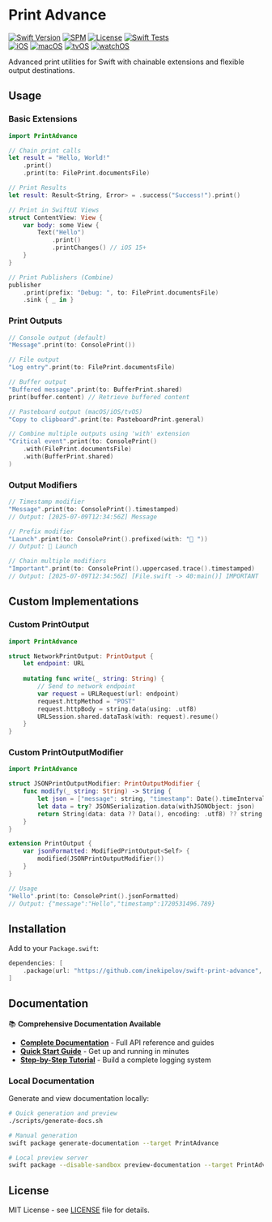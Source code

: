 # Print Advance

[![Swift Version](https://img.shields.io/badge/Swift-5.0+-orange.svg)](https://swift.org/)
[![SPM](https://img.shields.io/badge/SPM-compatible-brightgreen.svg)](https://swift.org/package-manager/)
[![License](https://img.shields.io/badge/license-MIT-blue.svg)](LICENSE)
[![Swift Tests](https://github.com/inekipelov/swift-print-advance/actions/workflows/swift.yml/badge.svg)](https://github.com/inekipelov/swift-print-advance/actions/workflows/swift.yml)  
[![iOS](https://img.shields.io/badge/iOS-9.0+-blue.svg)](https://developer.apple.com/ios/)
[![macOS](https://img.shields.io/badge/macOS-10.13+-white.svg)](https://developer.apple.com/macos/)
[![tvOS](https://img.shields.io/badge/tvOS-9.0+-black.svg)](https://developer.apple.com/tvos/)
[![watchOS](https://img.shields.io/badge/watchOS-2.0+-orange.svg)](https://developer.apple.com/watchos/)

Advanced print utilities for Swift with chainable extensions and flexible output destinations.

## Usage

### Basic Extensions

```swift
import PrintAdvance

// Chain print calls
let result = "Hello, World!"
    .print()
    .print(to: FilePrint.documentsFile)

// Print Results
let result: Result<String, Error> = .success("Success!").print()

// Print in SwiftUI Views
struct ContentView: View {
    var body: some View {
        Text("Hello")
            .print()
            .printChanges() // iOS 15+
    }
}

// Print Publishers (Combine)
publisher
    .print(prefix: "Debug: ", to: FilePrint.documentsFile)
    .sink { _ in }
```

### Print Outputs

```swift
// Console output (default)
"Message".print(to: ConsolePrint())

// File output
"Log entry".print(to: FilePrint.documentsFile)

// Buffer output
"Buffered message".print(to: BufferPrint.shared)
print(buffer.content) // Retrieve buffered content

// Pasteboard output (macOS/iOS/tvOS)
"Copy to clipboard".print(to: PasteboardPrint.general)

// Combine multiple outputs using 'with' extension
"Critical event".print(to: ConsolePrint()
    .with(FilePrint.documentsFile)
    .with(BufferPrint.shared)
)
```

### Output Modifiers

```swift
// Timestamp modifier
"Message".print(to: ConsolePrint().timestamped)
// Output: [2025-07-09T12:34:56Z] Message

// Prefix modifier
"Launch".print(to: ConsolePrint().prefixed(with: "🚀 "))
// Output: 🚀 Launch

// Chain multiple modifiers
"Important".print(to: ConsolePrint().uppercased.trace().timestamped)
// Output: [2025-07-09T12:34:56Z] [File.swift -> 40:main()] IMPORTANT
```

## Custom Implementations

### Custom PrintOutput

```swift
import PrintAdvance

struct NetworkPrintOutput: PrintOutput {
    let endpoint: URL
    
    mutating func write(_ string: String) {
        // Send to network endpoint
        var request = URLRequest(url: endpoint)
        request.httpMethod = "POST"
        request.httpBody = string.data(using: .utf8)
        URLSession.shared.dataTask(with: request).resume()
    }
}
```

### Custom PrintOutputModifier

```swift
import PrintAdvance

struct JSONPrintOutputModifier: PrintOutputModifier {
    func modify(_ string: String) -> String {
        let json = ["message": string, "timestamp": Date().timeIntervalSince1970]
        let data = try? JSONSerialization.data(withJSONObject: json)
        return String(data: data ?? Data(), encoding: .utf8) ?? string
    }
}

extension PrintOutput {
    var jsonFormatted: ModifiedPrintOutput<Self> {
        modified(JSONPrintOutputModifier())
    }
}

// Usage
"Hello".print(to: ConsolePrint().jsonFormatted)
// Output: {"message":"Hello","timestamp":1720531496.789}
```

## Installation

Add to your `Package.swift`:

```swift
dependencies: [
    .package(url: "https://github.com/inekipelov/swift-print-advance", from: "0.1.0")
]
```

## Documentation

📚 **Comprehensive Documentation Available**

- **[Complete Documentation](https://inekipelov.github.io/swift-print-advance/documentation/printadvance/)** - Full API reference and guides
- **[Quick Start Guide](https://inekipelov.github.io/swift-print-advance/documentation/printadvance/quickstart)** - Get up and running in minutes
- **[Step-by-Step Tutorial](https://inekipelov.github.io/swift-print-advance/documentation/printadvance/tutorial)** - Build a complete logging system

### Local Documentation

Generate and view documentation locally:

```bash
# Quick generation and preview
./scripts/generate-docs.sh

# Manual generation
swift package generate-documentation --target PrintAdvance

# Local preview server
swift package --disable-sandbox preview-documentation --target PrintAdvance
```

## License

MIT License - see [LICENSE](LICENSE) file for details.

